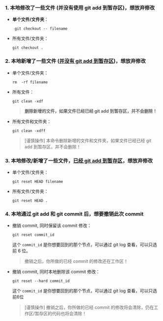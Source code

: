 ### 1. 本地修改了一些文件 (并没有使用 git add 到暂存区)，想放弃修改

- **单个文件/文件夹**：

  ```shell
   git checkout -- filename
  ```

- 所有文件/文件夹：

  ```shell
  git checkout .
  ```

### 2. 本地新增了一些文件 (<u>并没有 git add 到暂存区</u>)，想放弃修改

- 单个文件/文件夹：

  ```shell
  rm  -rf filename
  ```

- 所有文件：

  ```shell
  git clean -xdf
  ```

  > **删除新增的文件，如果文件已经已经 git add 到暂存区，并不会删除！**

- 所有文件和文件夹：

  ```shell
  git clean -xdff
  ```

  > [谨慎操作] 本命令删除新增的文件和文件夹，如果文件已经已经 git add 到暂存区，并不会删除！

### 3. 本地修改/新增了一些文件，<u>已经 git add 到暂存区</u>，想放弃修改

- 单个文件/文件夹：

  ```shell
  git reset HEAD filename
  ```

- 所有文件/文件夹：

  ```shell
  git reset HEAD .
  ```

### 4. 本地通过 git add 和 git commit 后，想要撤销此次 commit

- 撤销 commit, 同时保留该 commit 修改：

  ```shell
  git reset commit_id
  ```

  这个 `commit_id` 是你想要回到的那个节点，可以通过 git log 查看，可以只选前 6 位。

  > 撤销之后，你所做的已经 commit 的修改还在工作区！

- 撤销 commit, 同时本地删除该 commit 修改：

  ```shell
  git reset --hard commit_id
  ```

  这个 `commit_id` 是你想要回到的那个节点，可以通过 git log 查看，可以只选前6位

  > [谨慎操作] 撤销之后，你所做的已经 commit 的修改将会清除，仍在工作区/暂存区的代码也将会清除！

